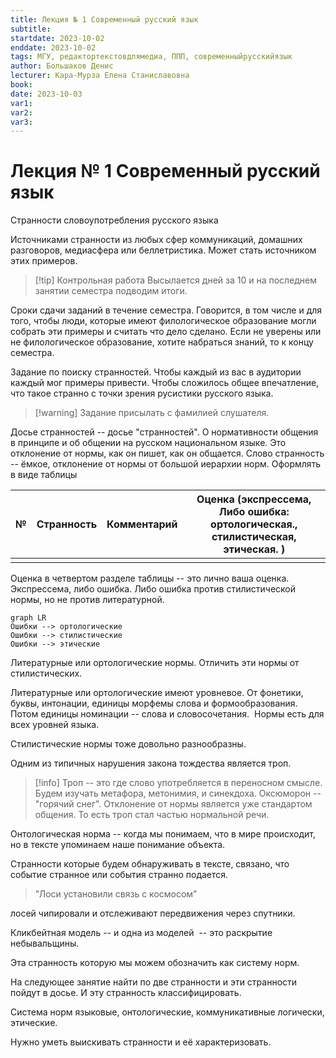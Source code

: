 ```yaml
---
title: Лекция № 1 Современный русский язык
subtitle:
startdate: 2023-10-02
enddate: 2023-10-02
tags: МГУ, редактортекстовдлямедиа, ППП, современныйрусскийязык
author: Большаков Денис
lecturer: Кара-Мурза Елена Станиславовна
book:
date: 2023-10-03
var1:
var2:
var3:
---
```


# Лекция № 1 Современный русский язык

Странности словоупотребления русского языка


Источниками странности из любых сфер коммуникаций, домашних разговоров, медиасфера или беллетристика. Может стать источником этих примеров. 

  

>[!tip] Контрольная работа
>Высылается дней за 10 и на последнем занятии семестра подводим итоги. 


Сроки сдачи заданий в течение семестра. Говорится, в том числе и для того, чтобы люди, которые имеют филологическое образование могли собрать эти примеры и считать что дело сделано. Если не уверены или не филологическое образование, хотите набраться знаний, то к концу семестра. 

  

Задание по поиску странностей. Чтобы каждый из вас в аудитории каждый мог примеры привести. Чтобы сложилось общее впечатление, что такое странно с точки зрения русистики русского языка. 

  

>[!warning] Задание
> присылать с фамилией слушателя.

  

Досье странностей -- досье "странностей". О нормативности общения в принципе и об общении на русском национальном языке. Это отклонение от нормы, как он пишет, как он общается. Слово странность -- ёмкое, отклонение от нормы от большой иерархии норм. Оформлять в виде таблицы

|№|Странность|Комментарий|Оценка (экспрессема, Либо ошибка: ортологическая., стилистическая, этическая. )|
|---|---|---|---|
|||||

  

Оценка в четвертом разделе таблицы -- это лично ваша оценка. Экспрессема, либо ошибка. Либо ошибка против стилистической нормы, но не против литературной. 


```mermaid
graph LR
Ошибки --> ортологические
Ошибки --> стилистические
Ошибки --> этические
```


Литературные или ортологические нормы. Отличить эти нормы от стилистических. 

  

Литературные или ортологические имеют уровневое. От фонетики, буквы, интонации, единицы морфемы слова и формообразования. Потом единицы номинации -- слова и словосочетания.  Нормы есть для всех уровней языка. 

  

Стилистические нормы тоже довольно разнообразны. 

  

Одним из типичных нарушения закона тождества является троп. 

>[!info] Троп 
>-- это где слово употребляется в переносном смысле. Будем изучать метафора, метонимия, и синекдоха. Оксюморон -- "горячий снег". Отклонение от нормы является уже стандартом общения. То есть троп стал частью нормальной речи.  

  

Онтологическая норма -- когда мы понимаем, что в мире происходит, но в тексте упоминаем наше понимание объекта. 

  

  

Странности которые будем обнаруживать в тексте, связано, что событие странное или события странно подается. 

>"Лоси установили связь с космосом"

лосей чипировали и отслеживают передвижения через спутники. 

Кликбейтная модель -- и одна из моделей  -- это раскрытие небывальщины. 
  
Эта странность которую мы можем обозначить как систему норм. 

  

На следующее занятие найти по две странности и эти странности пойдут в досье. И эту странность классифицировать. 

  

  

Система норм языковые, онтологические, коммуникативные логически, этические. 

  

  

Нужно уметь выискивать странности и её характеризовать.